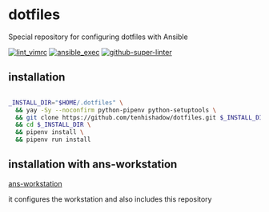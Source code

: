 # dotfiles

Special repository for configuring dotfiles with Ansible

[![lint_vimrc](https://github.com/tenhishadow/dotfiles/workflows/lint_vimrc/badge.svg)](https://github.com/tenhishadow/dotfiles/actions?query=workflow%3Alint_vimrc)
[![ansible_exec](https://github.com/tenhishadow/dotfiles/workflows/ansible_exec/badge.svg)](https://github.com/tenhishadow/dotfiles/actions?query=workflow%3Aansible_exec)
[![github-super-linter](https://github.com/tenhishadow/dotfiles/actions/workflows/github-super-linter.yml/badge.svg)](https://github.com/tenhishadow/dotfiles/actions/workflows/github-super-linter.yml)

## installation

```bash

_INSTALL_DIR="$HOME/.dotfiles" \
  && yay -Sy --noconfirm python-pipenv python-setuptools \
  && git clone https://github.com/tenhishadow/dotfiles.git $_INSTALL_DIR \
  && cd $_INSTALL_DIR \
  && pipenv install \
  && pipenv run install

```

## installation with ans-workstation

[ans-workstation](https://github.com/tenhishadow/ans-workstation)

it configures the workstation and also includes this repository
